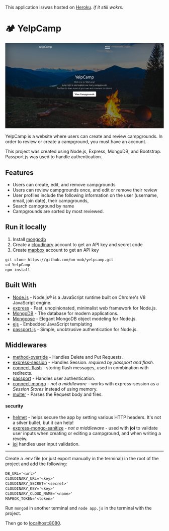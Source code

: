 This application is/was hosted on [Heroku](https://yelp-camp-58.herokuapp.com/). *if it still wokrs.*

# 🏕 YelpCamp

<a href="https://yelp-camp-58.herokuapp.com/">
 <div align="center">
  <img src="public/images/Screenshot-YelpCamp-1.png" alt="campground-screenshow">
 </div>
</a>

YelpCamp is a website where users can create and review campgrounds. In order to review or create a campground, you must have an account.

This project was created using Node.js, Express, MongoDB, and Bootstrap. Passport.js was used to handle authentication.  

## Features
* Users can create, edit, and remove campgrounds
* Users can review campgrounds once, and edit or remove their review
* User profiles include the following information on the user (username, email, join date), their campgrounds, 
* Search campground by name
* Campgrounds are sorted by most reviewed.


## Run it locally
1. Install [mongodb](https://www.mongodb.com/)
2. Create a [cloudinary](https://cloudinary.com/) account to get an API key and secret code
3. Create [mapbox](https://docs.mapbox.com/) account to get an API key

```
git clone https://github.com/om-mob/yelpcamp.git
cd YelpCamp
npm install
```

## Built With

- [Node.js](https://nodejs.org) - Node.js® is a JavaScript runtime built on Chrome's V8 JavaScript engine.
- [express](https://expressjs.com//) - Fast, unopinionated, minimalist web framework for Node.js.
- [MongoDB](https://www.mongodb.com/) - The database for
  modern applications.
- [Mongoose](https://mongoosejs.com/) - Elegant MongoDB object modeling for Node.js.
- [ejs](https://ejs.co/) - Embedded JavaScript templating
- [passport.js](https://www.passportjs.org/) - Simple, unobtrusive authentication for Node.js.

## Middlewares
- [method-override](https://expressjs.com/en/resources/middleware/method-override.html) - Handles Delete and Put Requests.
- [express-session](https://github.com/expressjs/session) - Handles Session. *required by passport and flash.*
- [connect-flash](https://github.com/jaredhanson/connect-flash) - storing flash messages, used in combination with redirects.
- [passport](https://www.passportjs.org/) - Handles user authentication.
- [connect-mongo](https://www.npmjs.com/package/connect-mongo)  - *not a middleware* -  works with express-session as a *Session Stores* instead of using memory.
- [multer](https://github.com/expressjs/multer) - Parses the Request body and files.
#### security
- [helmet](https://github.com/helmetjs/helmet) - helps secure the app by setting various HTTP headers. It's not a silver bullet, but it can help!
- [express-mongo-sanitize](https://github.com/fiznool/express-mongo-sanitize) - *not a middleware* - used with **joi** to validate user inputs when creating or editing a campground, and when writing a reveiw.
- [joi](https://joi.dev/api/?v=17.6.0) handles user input validation.

<hr />

Create a .env file (or just export manually in the terminal) in the root of the project and add the following:  

```
DB_URL='<url>'
CLOUDINARY_URL='<key>'
CLOUDINARY_SECRET='<secret>'
CLOUDINARY_KEY='<key>'
CLOUDINARY_CLOUD_NAME='<name>'
MAPBOX_TOKEN='<token>'
```

Run ```mongod``` in another terminal and ```node app.js``` in the terminal with the project.  

Then go to [localhost:8080](http://localhost:8080/).
